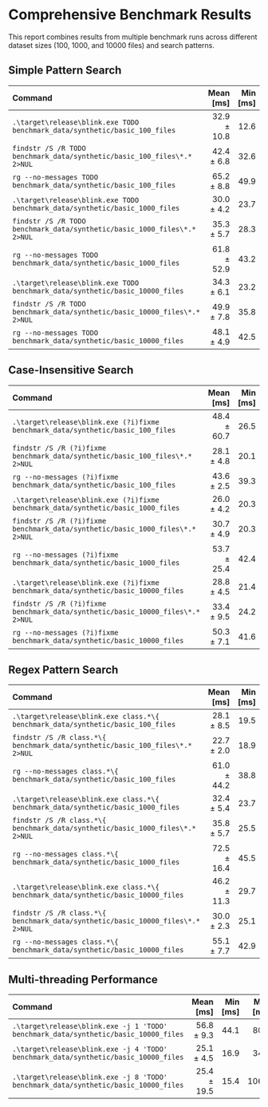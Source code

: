 ﻿# Comprehensive Benchmark Results

This report combines results from multiple benchmark runs across different dataset sizes (100, 1000, and 10000 files) and search patterns.

## Simple Pattern Search

| Command | Mean [ms] | Min [ms] | Max [ms] | Relative |
|:---|---:|---:|---:|---:|
| `.\target\release\blink.exe TODO benchmark_data/synthetic/basic_100_files` | 32.9 ± 10.8 | 12.6 | 51.3 | 1.00 |
| `findstr /S /R TODO benchmark_data/synthetic/basic_100_files\*.* 2>NUL` | 42.4 ± 6.8 | 32.6 | 57.0 | 1.29 ± 0.47 |
| `rg --no-messages TODO benchmark_data/synthetic/basic_100_files` | 65.2 ± 8.8 | 49.9 | 80.2 | 1.98 ± 0.71 |
| `.\target\release\blink.exe TODO benchmark_data/synthetic/basic_1000_files` | 30.0 ± 4.2 | 23.7 | 39.8 | 1.00 |
| `findstr /S /R TODO benchmark_data/synthetic/basic_1000_files\*.* 2>NUL` | 35.3 ± 5.7 | 28.3 | 56.5 | 1.17 ± 0.25 |
| `rg --no-messages TODO benchmark_data/synthetic/basic_1000_files` | 61.8 ± 52.9 | 43.2 | 284.7 | 2.06 ± 1.79 |
| `.\target\release\blink.exe TODO benchmark_data/synthetic/basic_10000_files` | 34.3 ± 6.1 | 23.2 | 47.0 | 1.00 |
| `findstr /S /R TODO benchmark_data/synthetic/basic_10000_files\*.* 2>NUL` | 49.9 ± 7.8 | 35.8 | 68.5 | 1.45 ± 0.34 |
| `rg --no-messages TODO benchmark_data/synthetic/basic_10000_files` | 48.1 ± 4.9 | 42.5 | 61.7 | 1.40 ± 0.29 |

## Case-Insensitive Search

| Command | Mean [ms] | Min [ms] | Max [ms] | Relative |
|:---|---:|---:|---:|---:|
| `.\target\release\blink.exe (?i)fixme benchmark_data/synthetic/basic_100_files` | 48.4 ± 60.7 | 26.5 | 374.3 | 1.72 ± 2.18 |
| `findstr /S /R (?i)fixme benchmark_data/synthetic/basic_100_files\*.* 2>NUL` | 28.1 ± 4.8 | 20.1 | 46.9 | 1.00 |
| `rg --no-messages (?i)fixme benchmark_data/synthetic/basic_100_files` | 43.6 ± 2.5 | 39.3 | 51.0 | 1.55 ± 0.28 |
| `.\target\release\blink.exe (?i)fixme benchmark_data/synthetic/basic_1000_files` | 26.0 ± 4.2 | 20.3 | 36.1 | 1.00 |
| `findstr /S /R (?i)fixme benchmark_data/synthetic/basic_1000_files\*.* 2>NUL` | 30.7 ± 4.9 | 20.3 | 43.3 | 1.18 ± 0.27 |
| `rg --no-messages (?i)fixme benchmark_data/synthetic/basic_1000_files` | 53.7 ± 25.4 | 42.4 | 194.3 | 2.06 ± 1.03 |
| `.\target\release\blink.exe (?i)fixme benchmark_data/synthetic/basic_10000_files` | 28.8 ± 4.5 | 21.4 | 36.3 | 1.00 |
| `findstr /S /R (?i)fixme benchmark_data/synthetic/basic_10000_files\*.* 2>NUL` | 33.4 ± 9.5 | 24.2 | 58.2 | 1.16 ± 0.38 |
| `rg --no-messages (?i)fixme benchmark_data/synthetic/basic_10000_files` | 50.3 ± 7.1 | 41.6 | 68.9 | 1.74 ± 0.37 |

## Regex Pattern Search

| Command | Mean [ms] | Min [ms] | Max [ms] | Relative |
|:---|---:|---:|---:|---:|
| `.\target\release\blink.exe class.*\{ benchmark_data/synthetic/basic_100_files` | 28.1 ± 8.5 | 19.5 | 52.3 | 1.24 ± 0.39 |
| `findstr /S /R class.*\{ benchmark_data/synthetic/basic_100_files\*.* 2>NUL` | 22.7 ± 2.0 | 18.9 | 28.7 | 1.00 |
| `rg --no-messages class.*\{ benchmark_data/synthetic/basic_100_files` | 61.0 ± 44.2 | 38.8 | 290.9 | 2.69 ± 1.96 |
| `.\target\release\blink.exe class.*\{ benchmark_data/synthetic/basic_1000_files` | 32.4 ± 5.4 | 23.7 | 44.9 | 1.00 |
| `findstr /S /R class.*\{ benchmark_data/synthetic/basic_1000_files\*.* 2>NUL` | 35.8 ± 5.7 | 25.5 | 46.3 | 1.10 ± 0.25 |
| `rg --no-messages class.*\{ benchmark_data/synthetic/basic_1000_files` | 72.5 ± 16.4 | 45.5 | 101.8 | 2.24 ± 0.63 |
| `.\target\release\blink.exe class.*\{ benchmark_data/synthetic/basic_10000_files` | 46.2 ± 11.3 | 29.7 | 69.3 | 1.54 ± 0.40 |
| `findstr /S /R class.*\{ benchmark_data/synthetic/basic_10000_files\*.* 2>NUL` | 30.0 ± 2.3 | 25.1 | 34.4 | 1.00 |
| `rg --no-messages class.*\{ benchmark_data/synthetic/basic_10000_files` | 55.1 ± 7.7 | 42.9 | 69.7 | 1.84 ± 0.29 |

## Multi-threading Performance

| Command | Mean [ms] | Min [ms] | Max [ms] | Relative |
|:---|---:|---:|---:|---:|
| `.\target\release\blink.exe -j 1 'TODO' benchmark_data/synthetic/basic_10000_files` | 56.8 ± 9.3 | 44.1 | 80.7 | 2.26 ± 0.55 |
| `.\target\release\blink.exe -j 4 'TODO' benchmark_data/synthetic/basic_10000_files` | 25.1 ± 4.5 | 16.9 | 34.3 | 1.00 |
| `.\target\release\blink.exe -j 8 'TODO' benchmark_data/synthetic/basic_10000_files` | 25.4 ± 19.5 | 15.4 | 106.5 | 1.01 ± 0.80 |
